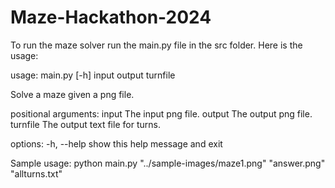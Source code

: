 # Maze-Hackathon-2024
To run the maze solver run the main.py file in the src folder. Here is the usage:
  
usage: main.py [-h] input output turnfile

Solve a maze given a png file.

positional arguments:
  input       The input png file.
  output      The output png file.
  turnfile    The output text file for turns.

options:
  -h, --help  show this help message and exit

Sample usage: python main.py "../sample-images/maze1.png" "answer.png" "allturns.txt"
